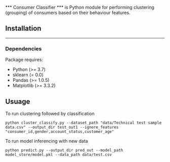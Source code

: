 *** Consumer Classifier *** is Python module for performing clustering (grouping) of consumers based on their behaviour features.


## Installation
***

### Dependencies

Package requires:

* Python (>= 3.7)
* sklearn (= 0.0)
* Pandas (>= 1.0.5)
* Matplotlib (>= 3.3.2)

## Usuage

To run clustering followed by classification 

`python cluster_classify.py --dataset_path "data/Technical test sample data.csv" --output_dir test_out1 --ignore_features "consumer_id,gender,account_status,customer_age" `

To run model inferencing with new data

`python predict.py --output_dir pred_out --model_path model_store/model.pkl --data_path data/test.csv `
